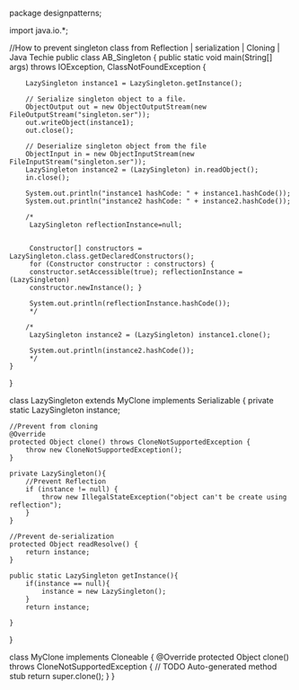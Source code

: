 package designpatterns;

import java.io.*;

//How to prevent singleton class from Reflection | serialization | Cloning | Java Techie
public class AB_Singleton {
    public static void main(String[] args) throws IOException, ClassNotFoundException {

        LazySingleton instance1 = LazySingleton.getInstance();

        // Serialize singleton object to a file.
        ObjectOutput out = new ObjectOutputStream(new FileOutputStream("singleton.ser"));
        out.writeObject(instance1);
        out.close();

        // Deserialize singleton object from the file
        ObjectInput in = new ObjectInputStream(new FileInputStream("singleton.ser"));
        LazySingleton instance2 = (LazySingleton) in.readObject();
        in.close();

        System.out.println("instance1 hashCode: " + instance1.hashCode());
        System.out.println("instance2 hashCode: " + instance2.hashCode());

        /*
         LazySingleton reflectionInstance=null;


         Constructor[] constructors = LazySingleton.class.getDeclaredConstructors();
         for (Constructor constructor : constructors) {
         constructor.setAccessible(true); reflectionInstance = (LazySingleton)
         constructor.newInstance(); }

         System.out.println(reflectionInstance.hashCode());
         */

        /*
         LazySingleton instance2 = (LazySingleton) instance1.clone();

         System.out.println(instance2.hashCode());
         */
    }
}

class LazySingleton extends MyClone implements Serializable {
    private static LazySingleton instance;


    //Prevent from cloning
    @Override
    protected Object clone() throws CloneNotSupportedException {
        throw new CloneNotSupportedException();
    }

    private LazySingleton(){
        //Prevent Reflection
        if (instance != null) {
            throw new IllegalStateException("object can't be create using reflection");
        }
    }

    //Prevent de-serialization
    protected Object readResolve() {
        return instance;
    }

    public static LazySingleton getInstance(){
        if(instance == null){
            instance = new LazySingleton();
        }
        return instance;

    }
}

 class MyClone implements Cloneable {
    @Override
    protected Object clone() throws CloneNotSupportedException {
        // TODO Auto-generated method stub
        return super.clone();
    }
}